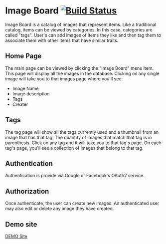 # Image Board [![Build Status](https://travis-ci.org/tlester/catalog.svg?branch=master)](https://travis-ci.org/tlester/catalog)

Image Board is a catalog of images that represent items.   Like a traditional
catalog, items can be viewed by categories.  In this case, categories are
called "tags".  User's can add images of items they like and then tag them
to associate them with other items that have similar traits.

## Home Page
The main page can be viewed by clicking the "Image Board" menu item.  This
page will display all the images in the database. Clicking on any single
image will take you to that images page where you'll see:
- Image Name
- Image description
- Tags
- Creater

## Tags
The tag page will show all the tags currently used and a thumbnail from an
image that has that tag.  The quantity of images that match that tag is in
parenthesis.  Click on any tag and it will take you to that tag's page.  On
each tag's page, you'll see a collection of images that belong to that tag.

## Authentication
Authentication is provide via Google or Facebook's OAuth2 service.

## Authorization
Once authenticate, the user can create new images.  An authenticated user
may also edit or delete any image they have created.

## Demo site
[DEMO Site](http://ec2-54-213-215-230.us-west-2.compute.amazonaws.com:5000/)
